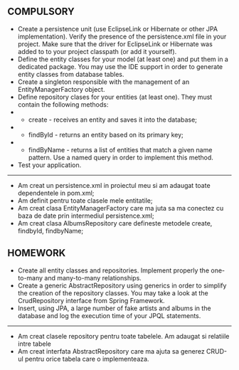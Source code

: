 COMPULSORY
----------
- Create a persistence unit (use EclipseLink or Hibernate or other JPA implementation).
Verify the presence of the persistence.xml file in your project. Make sure that the driver for EclipseLink or Hibernate was added to to your project classpath (or add it yourself).
- Define the entity classes for your model (at least one) and put them in a dedicated package. You may use the IDE support in order to generate entity classes from database tables.
- Create a singleton responsible with the management of an EntityManagerFactory object.
- Define repository clases for your entities (at least one). They must contain the following methods:
- - create - receives an entity and saves it into the database;
- - findById - returns an entity based on its primary key;
- - findByName - returns a list of entities that match a given name pattern. Use a named query in order to implement this method.
- Test your application.
----------------------------------------------------------------
- Am creat un persistence.xml in proiectul meu si am adaugat toate dependentele in pom.xml;
- Am definit pentru toate clasele mele entitatile;
- Am creat clasa EntityManagerFactory care ma juta sa ma conectez cu baza de date prin intermediul persistence.xml;
- Am creat clasa AlbumsRepository care defineste metodele create, findbyId, findbyName;

HOMEWORK
---------
- Create all entity classes and repositories. Implement properly the one-to-many and many-to-many relationships.
- Create a generic AbstractRepository using generics in order to simplify the creation of the repository classes. You may take a look at the CrudRepository interface from Spring Framework.
- Insert, using JPA, a large number of fake artists and albums in the database and log the execution time of your JPQL statements.
--------------------------------------------------------------------------------------
- Am creat clasele repository pentru toate tabelele. Am adaugat si relatiile intre tabele
- Am creat interfata AbstractRepository  care ma ajuta sa generez CRUD-ul pentru orice tabela care o implementeaza.
